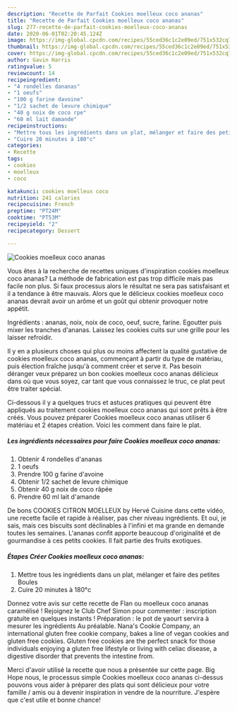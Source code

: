 ```yaml
---
description: "Recette de Parfait Cookies moelleux coco ananas"
title: "Recette de Parfait Cookies moelleux coco ananas"
slug: 277-recette-de-parfait-cookies-moelleux-coco-ananas
date: 2020-06-01T02:20:45.124Z
image: https://img-global.cpcdn.com/recipes/55ced36c1c2e09ed/751x532cq70/cookies-moelleux-coco-ananas-photo-principale-de-la-recette.jpg
thumbnail: https://img-global.cpcdn.com/recipes/55ced36c1c2e09ed/751x532cq70/cookies-moelleux-coco-ananas-photo-principale-de-la-recette.jpg
cover: https://img-global.cpcdn.com/recipes/55ced36c1c2e09ed/751x532cq70/cookies-moelleux-coco-ananas-photo-principale-de-la-recette.jpg
author: Gavin Harris
ratingvalue: 5
reviewcount: 14
recipeingredient:
- "4 rondelles dananas"
- "1 oeufs"
- "100 g farine davoine"
- "1/2 sachet de levure chimique"
- "40 g noix de coco rpe"
- "60 ml lait damande"
recipeinstructions:
- "Mettre tous les ingrédients dans un plat, mélanger et faire des petites Boules"
- "Cuire 20 minutes à 180°c"
categories:
- Recette
tags:
- cookies
- moelleux
- coco

katakunci: cookies moelleux coco 
nutrition: 241 calories
recipecuisine: French
preptime: "PT24M"
cooktime: "PT53M"
recipeyield: "2"
recipecategory: Dessert

---
```



![Cookies moelleux coco ananas](https://img-global.cpcdn.com/recipes/55ced36c1c2e09ed/751x532cq70/cookies-moelleux-coco-ananas-photo-principale-de-la-recette.jpg)

Vous êtes à la recherche de recettes uniques d'inspiration cookies moelleux coco ananas? La méthode de fabrication est pas trop difficile mais pas facile non plus. Si faux processus alors le résultat ne sera pas satisfaisant et il a tendance à être mauvais. Alors que le délicieux cookies moelleux coco ananas devrait avoir un arôme et un goût qui obtenir provoquer notre appétit.

Ingrédients : ananas, noix, noix de coco, oeuf, sucre, farine. Egoutter puis mixer les tranches d&#39;ananas. Laissez les cookies cuits sur une grille pour les laisser refroidir.

Il y en a plusieurs choses qui plus ou moins affectent la qualité gustative de cookies moelleux coco ananas, commençant à partir du type de matériau, puis élection fraîche jusqu'à comment créer et serve it. Pas besoin déranger veux préparez un bon cookies moelleux coco ananas délicieux dans où que vous soyez, car tant que vous connaissez le truc, ce plat peut être traiter spécial.


Ci-dessous il y a quelques trucs et astuces pratiques qui peuvent être appliqués au traitement cookies moelleux coco ananas qui sont prêts à être créés. Vous pouvez préparer Cookies moelleux coco ananas utiliser 6 matériau et 2 étapes création. Voici les comment dans faire le plat.

<!--inarticleads1-->

##### Les ingrédients nécessaires pour faire Cookies moelleux coco ananas:

1. Obtenir 4 rondelles d&#39;ananas
1.  1 oeufs
1. Prendre 100 g farine d&#39;avoine
1. Obtenir 1/2 sachet de levure chimique
1. Obtenir 40 g noix de coco râpée
1. Prendre 60 ml lait d&#39;amande


De bons COOKIES CITRON MOELLEUX by Hervé Cuisine dans cette vidéo, une recette facile et rapide à réaliser, pas cher niveau ingrédients. Et oui, je sais, mais ces biscuits sont déclinables à l&#39;infini et ma grande en demande toutes les semaines. L&#39;ananas confit apporte beaucoup d&#39;originalité et de gourmandise à ces petits cookies. Il fait partie des fruits exotiques. 

<!--inarticleads2-->

##### Étapes Créer Cookies moelleux coco ananas:

1. Mettre tous les ingrédients dans un plat, mélanger et faire des petites Boules
1. Cuire 20 minutes à 180°c


Donnez votre avis sur cette recette de Flan ou moelleux coco ananas caramélisé ! Rejoignez le Club Chef Simon pour commenter : inscription gratuite en quelques instants ! Préparation : le pot de yaourt servira à mesurer les ingrédients Au préalable. Nana&#39;s Cookie Company, an international gluten free cookie company, bakes a line of vegan cookies and gluten free cookies. Gluten free cookies are the perfect snack for those individuals enjoying a gluten free lifestyle or living with celiac disease, a digestive disorder that prevents the intestine from. 


Merci d'avoir utilisé la recette que nous a présentée sur cette page. Big Hope nous, le processus simple Cookies moelleux coco ananas ci-dessus pouvons vous aider à préparer des plats qui sont délicieux pour votre famille / amis ou à devenir inspiration in vendre de la nourriture. J'espère que c'est utile et bonne chance!

